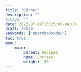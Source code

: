 ```yaml
---
title: "Dinner"
description: ""
#image: ""
date: 2023-07-19T13:25:00-04:00
draft: false
keywords: ["unorthodoxdev"]
toc: true
menu: 
    main:
        parent: Recipes
        name: Entrees
        weight: -90
---
```


